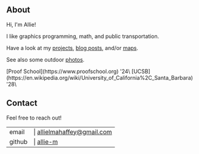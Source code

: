 ## About

Hi, I'm Allie!

I like graphics programming, math, and public transportation.

Have a look at my [projects](projects.html), [blog posts](blog.html), and/or [maps](maps.html).

See also some outdoor [photos](photos.html).

<p>
[Proof School](https://www.proofschool.org) '24\
[UCSB](https://en.wikipedia.org/wiki/University_of_California%2C_Santa_Barbara) '28\
</p>

## Contact

Feel free to reach out!

| | |
|--|--|
| email  | \| allielmahaffey@gmail.com |
| github | \| [allie-m](https://github.com/allie-m) |